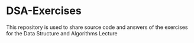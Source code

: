 # DSA-Exercises

This repository is used to share source code and answers of the exercises for the Data Structure and Algorithms Lecture
